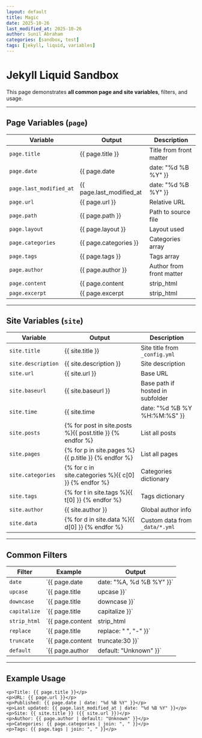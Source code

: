 ```yaml
---
layout: default
title: Magic
date: 2025-10-26
last_modified_at: 2025-10-26
author: Sunil Abraham
categories: [sandbox, test]
tags: [jekyll, liquid, variables]
---
```


# Jekyll Liquid Sandbox

This page demonstrates **all common page and site variables**, filters, and usage.

---

## Page Variables (`page`)

| Variable | Output | Description |
|----------|--------|-------------|
| `page.title` | {{ page.title }} | Title from front matter |
| `page.date` | {{ page.date | date: "%d %B %Y" }} | Creation date |
| `page.last_modified_at` | {{ page.last_modified_at | date: "%d %B %Y" }} | Last modification date |
| `page.url` | {{ page.url }} | Relative URL |
| `page.path` | {{ page.path }} | Path to source file |
| `page.layout` | {{ page.layout }} | Layout used |
| `page.categories` | {{ page.categories }} | Categories array |
| `page.tags` | {{ page.tags }} | Tags array |
| `page.author` | {{ page.author }} | Author from front matter |
| `page.content` | {{ page.content | strip_html | truncate:50 }} | Page HTML content, stripped & truncated |
| `page.excerpt` | {{ page.excerpt | strip_html | truncate:50 }} | First paragraph/excerpt |

---

## Site Variables (`site`)

| Variable | Output | Description |
|----------|--------|-------------|
| `site.title` | {{ site.title }} | Site title from `_config.yml` |
| `site.description` | {{ site.description }} | Site description |
| `site.url` | {{ site.url }} | Base URL |
| `site.baseurl` | {{ site.baseurl }} | Base path if hosted in subfolder |
| `site.time` | {{ site.time | date: "%d %B %Y %H:%M:%S" }} | Build time |
| `site.posts` | {% for post in site.posts %}{{ post.title }} {% endfor %} | List all posts |
| `site.pages` | {% for p in site.pages %}{{ p.title }} {% endfor %} | List all pages |
| `site.categories` | {% for c in site.categories %}{{ c[0] }} {% endfor %} | Categories dictionary |
| `site.tags` | {% for t in site.tags %}{{ t[0] }} {% endfor %} | Tags dictionary |
| `site.author` | {{ site.author }} | Global author info |
| `site.data` | {% for d in site.data %}{{ d[0] }} {% endfor %} | Custom data from `_data/*.yml` |

---

## Common Filters

| Filter | Example | Output |
|--------|---------|--------|
| `date` | `{{ page.date | date: "%A, %d %B %Y" }}` | {{ page.date | date: "%A, %d %B %Y" }} |
| `upcase` | `{{ page.title | upcase }}` | {{ page.title | upcase }} |
| `downcase` | `{{ page.title | downcase }}` | {{ page.title | downcase }} |
| `capitalize` | `{{ page.title | capitalize }}` | {{ page.title | capitalize }} |
| `strip_html` | `{{ page.content | strip_html | truncate:50 }}` | {{ page.content | strip_html | truncate:50 }} |
| `replace` | `{{ page.title | replace: " ", "-" }}` | {{ page.title | replace: " ", "-" }} |
| `truncate` | `{{ page.content | truncate:30 }}` | {{ page.content | truncate:30 }} |
| `default` | `{{ page.author | default: "Unknown" }}` | {{ page.author | default: "Unknown" }} |

---

## Example Usage

```liquid
<p>Title: {{ page.title }}</p>
<p>URL: {{ page.url }}</p>
<p>Published: {{ page.date | date: "%d %B %Y" }}</p>
<p>Last updated: {{ page.last_modified_at | date: "%d %B %Y" }}</p>
<p>Site: {{ site.title }} ({{ site.url }})</p>
<p>Author: {{ page.author | default: "Unknown" }}</p>
<p>Categories: {{ page.categories | join: ", " }}</p>
<p>Tags: {{ page.tags | join: ", " }}</p>
